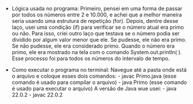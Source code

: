 - Lógica usada no programa: 
  Primeiro, pensei em uma forma de passar por todos os números entre 2 e 10.000, e achei que a melhor maneira seria usando uma estrutura de repetição (for). Depois, dentre desse laço, usei uma condição (if) para verificar se o número atual era primo ou não. Para isso, criei outro laço que testava se o número podia ser dividido por algum valor menor que ele. Se pudesse, ele não era primo. Se não pudesse, ele era considerado primo. Quando o número era primo, ele era mostrado na tela com o comando System.out.println( ). Esse processo foi para todos os números do intervalo de tempo. 

- Como executar o programa no terminal: 
  Navegue até a pasta onde está o arquivo e coloque esses dois comandos: 
         - javac Primo.java (esse comando é usado para compilar o arquivo)
         - java Primo (esse comando é usado para executar o arquivo)
  A versão de Java wue usei: 
         - java 22.0.2
         - javac 22.0.2
